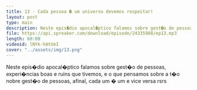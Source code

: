 ```yaml
---
title: 13 - Cada pessoa � um universo devemos respeitar!
layout: post
type: main
description: Neste epis�dio apocal�ptico falamos sobre gest�o de pessoas, experi�ncias boas e ruins que tivemos, e o que pensamos sobre a t�o nobre gest�o de pessoas, afinal, cada um � um e vice versa rsrs
file: https://api.spreaker.com/download/episode/24335988/ep13.mp3
length: 60:00
videoid: lNYk-hAtUeI
cover: "../assets/img/13.png"
---
```


Neste epis�dio apocal�ptico falamos sobre gest�o de pessoas, experi�ncias boas e ruins que tivemos, e o que pensamos sobre a t�o nobre gest�o de pessoas, afinal, cada um � um e vice versa rsrs